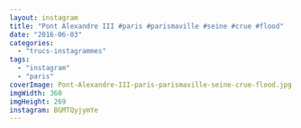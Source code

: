 ```yaml
---
layout: instagram
title: "Pont Alexandre III #paris #parismaville #seine #crue #flood"
date: "2016-06-03"
categories: 
  - "trucs-instagrammes"
tags: 
  - "instagram"
  - "paris"
coverImage: Pont-Alexandre-III-paris-parismaville-seine-crue-flood.jpg
imgWidth: 360
imgHeight: 269
instagram: BGMTQyjymYe
---
```

